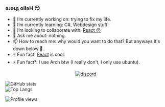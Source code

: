### ǝɹǝɥʇ ollǝH 😏


- 🔭 I’m currently working on: trying to fix my life.
- 🌱 I’m currently learning: C#, Webdesign stuff.
- 👯 I’m looking to collaborate with: [React 😢](https://github.com/reactdev1337)
- 💬 Ask me about: nothing.
- 📫 How to reach me: why would you want to do that? But anyways it's down below 👀.
- ⚡ Fun fact: [React](https://github.com/reactdev1337) is cool.
- ⚡ Fun fact²: I use Arch btw (I really don't, I only use ubuntu).

<p align="center">
    <a href="mailto:A2#6909"><img src="https://img.icons8.com/nolan/64/discord-logo.png" alt="discord"/></a>
</p>

![GitHub stats](https://github-readme-stats.vercel.app/api?username=A2uma0&show_icons=true&theme=midnight-purple)
<br>
![Top Langs](https://github-readme-stats.vercel.app/api/top-langs/?username=A2uma0&layout=compact&theme=midnight-purple)



![Profile views](https://gpvc.arturio.dev/A2uma0)
